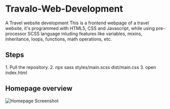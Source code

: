 # Travalo-Web-Development
A Travel website development
This is a frontend webpage of a travel website, it's programmed with HTML5, CSS and Javascript, while using pre-processor SCSS language inluding features like variables, mixins, inheritance, loops, functions, math operations, etc.

<h2>Steps</h2>
1. Pull the repository. 
2. npx sass styles/main.scss dist/main.css
3. open index.html

<h2>Homepage overview</h2>

![Homepage Screenshot](https://user-images.githubusercontent.com/113040940/229677026-85e7f35e-374f-44c1-87de-7ef489aedd63.jpg)
